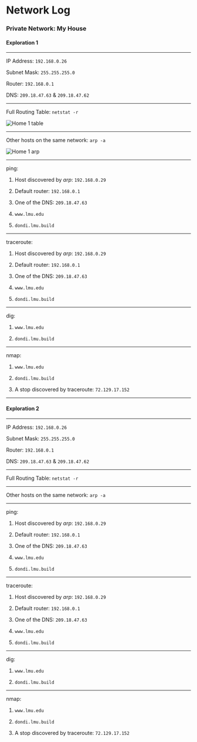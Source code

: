 # Network Log

### Private Network: My House
#### Exploration 1
_______________________________________

IP Address: `192.168.0.26`

Subnet Mask: `255.255.255.0`

Router: `192.168.0.1`

DNS: `209.18.47.63` & `209.18.47.62`

______________________________________

Full Routing Table: `netstat -r`

![Home 1 table](https://user-images.githubusercontent.com/31746937/73716756-c9bb7600-46cc-11ea-9537-14130e026211.png)

_____________________________________

Other hosts on the same network: `arp -a`

![Home 1 arp](https://user-images.githubusercontent.com/31746937/73717100-af35cc80-46cd-11ea-8438-139f603d2abc.png)

______________________________________

ping:

1. Host discovered by *arp*: `192.168.0.29`

2. Default router: `192.168.0.1`

3. One of the DNS: `209.18.47.63`

4. `www.lmu.edu`

5. `dondi.lmu.build`

___________________________________

traceroute:

1. Host discovered by *arp*: `192.168.0.29`

2. Default router: `192.168.0.1`

3. One of the DNS: `209.18.47.63`

4. `www.lmu.edu`

5. `dondi.lmu.build`

_____________________________

dig:

1. `www.lmu.edu`

2. `dondi.lmu.build`

______________________________

nmap:

1. `www.lmu.edu`

2. `dondi.lmu.build`

3. A stop discovered by traceroute: `72.129.17.152`

____________________________________

#### Exploration 2
_______________________________________

IP Address: `192.168.0.26`

Subnet Mask: `255.255.255.0`

Router: `192.168.0.1`

DNS: `209.18.47.63` & `209.18.47.62`

______________________________________

Full Routing Table: `netstat -r`


_____________________________________

Other hosts on the same network: `arp -a`


______________________________________

ping:

1. Host discovered by *arp*: `192.168.0.29`

2. Default router: `192.168.0.1`

3. One of the DNS: `209.18.47.63`

4. `www.lmu.edu`

5. `dondi.lmu.build`

___________________________________

traceroute:

1. Host discovered by *arp*: `192.168.0.29`

2. Default router: `192.168.0.1`

3. One of the DNS: `209.18.47.63`

4. `www.lmu.edu`

5. `dondi.lmu.build`

_____________________________

dig:

1. `www.lmu.edu`

2. `dondi.lmu.build`

______________________________

nmap:

1. `www.lmu.edu`

2. `dondi.lmu.build`

3. A stop discovered by traceroute: `72.129.17.152`

